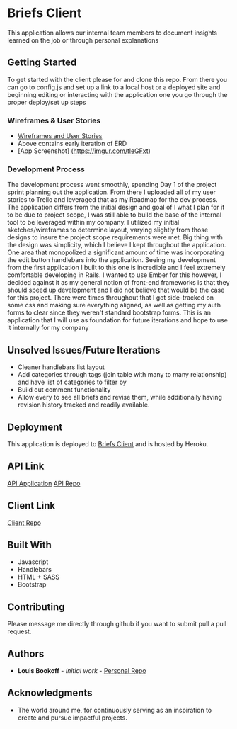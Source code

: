 # Briefs Client

This application allows our internal team members to document insights learned on the job or through personal explanations

## Getting Started

To get started with the client please for and clone this repo. From there you can go to config.js and set up a link to a local host or a deployed site and beginning editing or interacting with the application one you go through the proper deploy/set up steps

### Wireframes & User Stories

* [Wireframes and User Stories](https://imgur.com/a/vXPbK)
* Above contains early iteration of ERD
* [App Screenshot] (https://imgur.com/tleGFxt)


### Development Process
The development process went smoothly, spending Day 1 of the project sprint planning out the application.  From there I uploaded all of my user stories to Trello and leveraged that as my Roadmap for the dev process. The application differs from the initial design and goal of I what I plan for it to be due to project scope, I was still able to build the base of the internal tool to be leveraged within my company.  I utilized my initial sketches/wireframes to determine layout, varying slightly from those designs to insure the project scope requirements were met. Big thing with the design was simplicity, which I believe I kept throughout the application. One area that monopolized a significant amount of time was incorporating the edit button handlebars into the application.  Seeing my development from the first application I built to this one is incredible and I feel extremely comfortable developing in Rails.  I wanted to use Ember for this however, I decided against it as my general notion of front-end frameworks is that they should speed up development and I did not believe that would be the case for this project. There were times throughout that I got side-tracked on some css and making sure everything aligned, as well as getting my auth forms to clear since they weren't standard bootstrap forms. This is an application that I will use as foundation for future iterations and hope to use it internally for my company

## Unsolved Issues/Future Iterations

* Cleaner handlebars list layout
* Add categories through tags (join table with many to many relationship) and have list of categories to filter by
* Build out comment functionality
* Allow every to see all briefs and revise them, while additionally having revision history tracked and readily available.


## Deployment

This application is deployed to [Briefs Client](https://louisbookoff.github.io/briefs-client/) and is hosted by Heroku.

## API Link
[API Application](https://briefs-server.herokuapp.com/)
[API Repo](https://github.com/louisbookoff/briefs-api)

## Client Link
[Client Repo](https://github.com/louisbookoff/briefs-client)


## Built With

* Javascript
* Handlebars
* HTML + SASS
* Bootstrap

## Contributing

Please message me directly through github if you want to submit pull a pull request.

## Authors

* **Louis Bookoff** - *Initial work* - [Personal Repo](https://github.com/louisbookoff)


## Acknowledgments

* The world around me, for continuously serving as an inspiration to create and pursue impactful projects.
